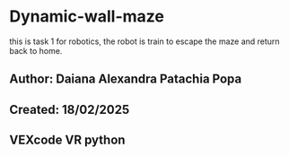 # Dynamic-wall-maze
this is task 1 for robotics, the robot is train to escape the maze and return back to home. 
## Author: Daiana Alexandra Patachia Popa
## Created: 18/02/2025
## VEXcode VR python 

